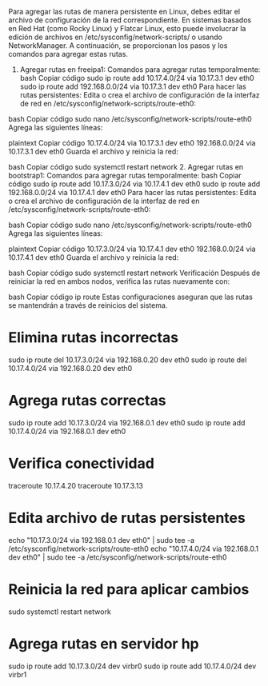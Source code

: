 Para agregar las rutas de manera persistente en Linux, debes editar el archivo de configuración de la red correspondiente. En sistemas basados en Red Hat (como Rocky Linux) y Flatcar Linux, esto puede involucrar la edición de archivos en /etc/sysconfig/network-scripts/ o usando NetworkManager. A continuación, se proporcionan los pasos y los comandos para agregar estas rutas.

1. Agregar rutas en freeipa1:
Comandos para agregar rutas temporalmente:
bash
Copiar código
sudo ip route add 10.17.4.0/24 via 10.17.3.1 dev eth0
sudo ip route add 192.168.0.0/24 via 10.17.3.1 dev eth0
Para hacer las rutas persistentes:
Edita o crea el archivo de configuración de la interfaz de red en /etc/sysconfig/network-scripts/route-eth0:

bash
Copiar código
sudo nano /etc/sysconfig/network-scripts/route-eth0
Agrega las siguientes líneas:

plaintext
Copiar código
10.17.4.0/24 via 10.17.3.1 dev eth0
192.168.0.0/24 via 10.17.3.1 dev eth0
Guarda el archivo y reinicia la red:

bash
Copiar código
sudo systemctl restart network
2. Agregar rutas en bootstrap1:
Comandos para agregar rutas temporalmente:
bash
Copiar código
sudo ip route add 10.17.3.0/24 via 10.17.4.1 dev eth0
sudo ip route add 192.168.0.0/24 via 10.17.4.1 dev eth0
Para hacer las rutas persistentes:
Edita o crea el archivo de configuración de la interfaz de red en /etc/sysconfig/network-scripts/route-eth0:

bash
Copiar código
sudo nano /etc/sysconfig/network-scripts/route-eth0
Agrega las siguientes líneas:

plaintext
Copiar código
10.17.3.0/24 via 10.17.4.1 dev eth0
192.168.0.0/24 via 10.17.4.1 dev eth0
Guarda el archivo y reinicia la red:

bash
Copiar código
sudo systemctl restart network
Verificación
Después de reiniciar la red en ambos nodos, verifica las rutas nuevamente con:

bash
Copiar código
ip route
Estas configuraciones aseguran que las rutas se mantendrán a través de reinicios del sistema.

# Elimina rutas incorrectas
sudo ip route del 10.17.3.0/24 via 192.168.0.20 dev eth0
sudo ip route del 10.17.4.0/24 via 192.168.0.20 dev eth0

# Agrega rutas correctas
sudo ip route add 10.17.3.0/24 via 192.168.0.1 dev eth0
sudo ip route add 10.17.4.0/24 via 192.168.0.1 dev eth0

# Verifica conectividad
traceroute 10.17.4.20
traceroute 10.17.3.13

# Edita archivo de rutas persistentes
echo "10.17.3.0/24 via 192.168.0.1 dev eth0" | sudo tee -a /etc/sysconfig/network-scripts/route-eth0
echo "10.17.4.0/24 via 192.168.0.1 dev eth0" | sudo tee -a /etc/sysconfig/network-scripts/route-eth0

# Reinicia la red para aplicar cambios
sudo systemctl restart network



# Agrega rutas en servidor hp
sudo ip route add 10.17.3.0/24 dev virbr0
sudo ip route add 10.17.4.0/24 dev virbr1
